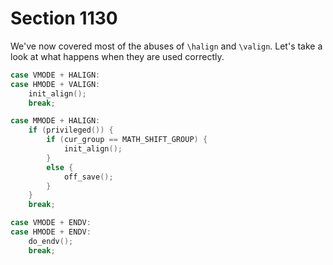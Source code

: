# Section 1130

We've now covered most of the abuses of `\halign` and `\valign`.
Let's take a look at what happens when they are used correctly.

```c << Cases of |main_control| that build boxes and lists >>+=
case VMODE + HALIGN:
case HMODE + VALIGN:
    init_align();
    break;

case MMODE + HALIGN:
    if (privileged()) {
        if (cur_group == MATH_SHIFT_GROUP) {
            init_align();
        }
        else {
            off_save();
        }
    }
    break;

case VMODE + ENDV:
case HMODE + ENDV:
    do_endv();
    break;
```
